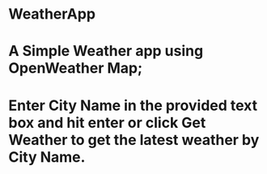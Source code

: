 # WeatherApp
# A Simple Weather app using OpenWeather Map;
# Enter City Name in the provided text box and hit enter or click Get Weather to get the latest weather by City Name.
